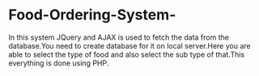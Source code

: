# Food-Ordering-System-
In this system JQuery and AJAX is used to fetch the data from the database.You need to create database for it on local server.Here you are able to select the type of food and also select the sub type of that.This everything is done using PHP.
